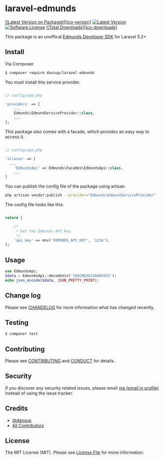 # laravel-edmunds

[![Latest Version on Packagist][ico-version]][link-packagist]
[![Latest Version](https://img.shields.io/github/release/dansup/laravel-edmunds.svg?style=flat-square)](https://github.com/dansup/laravel-edmunds/releases)
[![Software License](https://img.shields.io/badge/license-MIT-brightgreen.svg?style=flat-square)](LICENSE.md)
[![Total Downloads][ico-downloads]][link-downloads]


This package is an unoffical [Edmunds Developer SDK](http://developer.edmunds.com/) for Laravel 5.2+

## Install

Via Composer

``` bash
$ composer require dansup/laravel-edmunds
```


You must install this service provider.

```php

// config/app.php

'providers' => [
    ...
    Edmunds\EdmundServiceProvider::class,
    ...
];
```

This package also comes with a facade, which provides an easy way to access it.

```php

// config/app.php

'aliases' => [
  ...
    'EdmundsApi' => Edmunds\Facades\EdmundsApi::class,
    ...
]
```

You can publish the config file of the package using artisan.

```bash
php artisan vendor:publish --provider="Edmunds\EdmundServiceProvider"
```

The config file looks like this:
```php

return [

    /*
     * Get the Edmunds API key.
     */
    'api_key' => env('EDMUNDS_API_KEY', '1234'),
];
```

## Usage

``` php
use EdmundsApi;
$data = EdmundsApi::decodeVin('1HGCM82633A004352');
echo json_encode($data, JSON_PRETTY_PRINT);
```

## Change log

Please see [CHANGELOG](CHANGELOG.md) for more information what has changed recently.

## Testing

``` bash
$ composer test
```

## Contributing

Please see [CONTRIBUTING](CONTRIBUTING.md) and [CONDUCT](CONDUCT.md) for details.

## Security

If you discover any security related issues, please email [me (email in profile)](https://github.com/dansup) instead of using the issue tracker.

## Credits

- [@dansup](https://github.com/dansup)
- [All Contributors](https://github.com/dansup/laravel-edmunds/graphs/contributors)

## License

The MIT License (MIT). Please see [License File](LICENSE.md) for more information.


[link-packagist]: https://packagist.org/packages/dansup/laravel-edmunds
[link-downloads]: https://packagist.org/packages/dansup/laravel-edmunds
